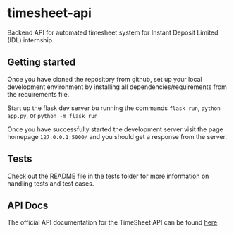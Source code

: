# timesheet-api
Backend API for automated timesheet system for Instant Deposit Limited (IDL) internship

## Getting started

Once you have cloned the repository from github, set up your local development environment by installing all dependencies/requirements from the requirements file.

Start up the flask dev server bu running the commands `flask run`, `python app.py`, or `python -m flask run`

Once you have successfully started the development server visit the page homepage `127.0.0.1:5000/` and you should get a response from the server.
<!-- 
## Onboarding (local)

## Onboarding (remote) 
-->

## Tests

Check out the README file in the tests folder for more information on handling tests and test cases.

## API Docs

The official API documentation for the TimeSheet API can be found [here](https://documenter.getpostman.com/view/28470767/2s9Y5SVkEB#e190c8ae-a2ed-4724-b74e-c030eedb2172).